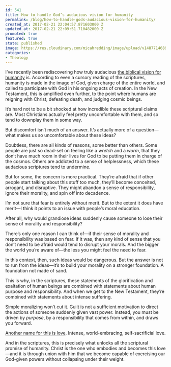 ```yaml
---
id: 541
title: How to handle God’s audacious vision for humanity
permalink: /blog/how-to-handle-gods-audacious-vision-for-humanity/
created_at: 2017-02-21 22:04:57.871603000 Z
updated_at: 2017-02-21 22:09:51.710482000 Z
promoted: true
featured: true
state: published
image: https://res.cloudinary.com/micahredding/image/upload/v1487714689/sj7vgusu7vbuvpdvxpd0.jpg
categories:
- Theology
---
```

I’ve recently been rediscovering how truly audacious [the biblical vision for humanity](http://micahredding.com/blog/partnership-with-god) is. According to even a cursory reading of the scriptures, humanity is made in the image of God, given charge of the entire world, and called to participate with God in his ongoing acts of creation. In the New Testament, this is amplified even further, to the point where humans are reigning with Christ, defeating death, and judging cosmic beings.

It’s hard not to be a bit shocked at how incredible these scriptural claims are. Most Christians actually feel pretty uncomfortable with them, and so tend to downplay them in some way. 

But discomfort isn’t much of an answer. It’s actually more of a question—what makes us so uncomfortable about these ideas?

Doubtless, there are all kinds of reasons, some better than others. Some people are just so dead-set on feeling like a *wretch* and a *worm*, that they don’t have much room in their lives for God to be putting them in charge of the cosmos. Others are addicted to a sense of helplessness, which these audacious scriptures tend to undermine.

But for some, the concern is more practical. They’re afraid that if other people start talking about this stuff too much, they’ll become conceited, arrogant, and disruptive. They might abandon a sense of responsibility, ignore their morality, and spin off into decadence. 

I’m not sure that fear is entirely without merit. But to the extent it does have merit—I think it points to an issue with people’s moral education.

After all, why would grandiose ideas suddenly cause someone to lose their sense of morality and responsibility?

There’s only one reason I can think of—if their sense of morality and responsibility was based on fear. If it was, then any kind of sense that you don’t need to be afraid would tend to disrupt your morals. And the bigger the world you’re aware of—the less you might feel the need to fear.

In this context, then, such ideas would be dangerous. But the answer is not to run from the ideas—it’s to build your morality on a stronger foundation. A foundation not made of sand. 

This is why, in the scriptures, these statements of the glorification and exaltation of human beings are combined with statements about human purpose and responsibility. And when we get to the New Testament, they’re combined with statements about intense suffering.

Simple moralizing won’t cut it. Guilt is not a sufficient motivation to direct the actions of someone suddenly given vast power. Instead, you must be driven by *purpose*, by a responsibility that comes from within, and draws you forward.

[Another name for this is love](http://micahredding.com/blog/christianity-is-love). Intense, world-embracing, self-sacrificial love. 

And in the scriptures, this is precisely what unlocks all the scriptural promise of humanity. Christ is the one who embodies and becomes this love—and it is through union with him that we become capable of exercising our God-given powers without collapsing under their weight.
